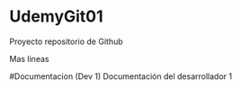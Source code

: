# UdemyGit01
Proyecto repositorio de Github

Mas lineas

#Documentacion (Dev 1)
Documentación del desarrollador 1
